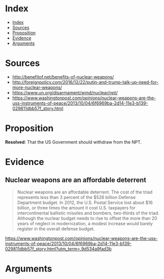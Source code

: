 # Index
* [Index](#index)
* [Sources](#sources)
* [Proposition](#proposition)
* [Evidence](#evidence)
* [Arguments](#arguments)

# Sources
* http://benefitof.net/benefits-of-nuclear-weapons/
* http://foreignpolicy.com/2016/12/22/putin-and-trump-talk-up-need-for-more-nuclear-weapons/
* https://www.un.org/disarmament/wmd/nuclear/npt/
* https://www.washingtonpost.com/opinions/nuclear-weapons-are-the-uss-instruments-of-peace/2013/10/04/6f6969ba-2d14-11e3-b139-029811dbb57f_story.html

# Proposition
**Resolved**: That the US Government should withdraw from the NPT.

# Evidence
## Nuclear weapons are an affordable deterrent
> Nuclear weapons are an affordable deterrent. The cost of the triad represents less than 3 percent of the $526 billion Defense Department budget. In 2012, the U.S. Postal Service lost about $16 billion, or three times the amount it cost U.S. taxpayers for intercontinental ballistic missiles and bombers, two-thirds of the triad. Although the nuclear budget needs to rise to offset the more than 20 years of neglect in modernization, a modest increase would barely register in the overall defense budget.

https://www.washingtonpost.com/opinions/nuclear-weapons-are-the-uss-instruments-of-peace/2013/10/04/6f6969ba-2d14-11e3-b139-029811dbb57f_story.html?utm_term=.9d534a9fad3b
# Arguments
